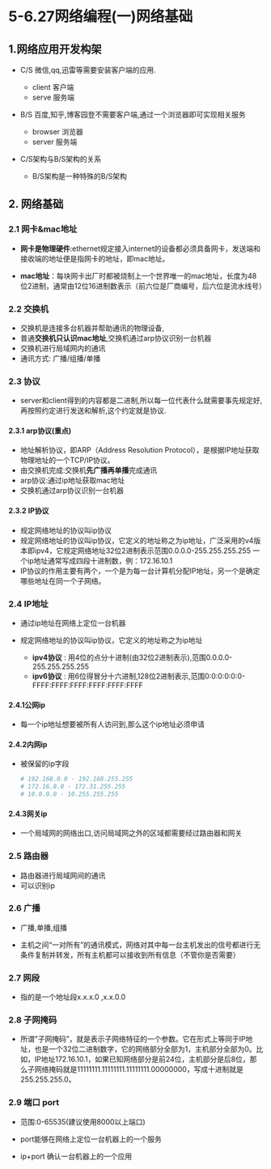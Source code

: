 # 5-6.27网络编程(一)网络基础

## 1.网络应用开发构架

- C/S 	微信,qq,迅雷等需要安装客户端的应用.
  - client 客户端
  - serve 服务端

- B/S   百度,知乎,博客园登不需要客户端,通过一个浏览器即可实现相关服务
  - browser 浏览器
  - server 服务端

- C/S架构与B/S架构的关系
  - B/S架构是一种特殊的B/S架构

## 2. 网络基础

### 2.1 网卡&mac地址

- **网卡是物理硬件**:ethernet规定接入internet的设备都必须具备网卡，发送端和接收端的地址便是指网卡的地址，即mac地址。

- **mac地址**：每块网卡出厂时都被烧制上一个世界唯一的mac地址，长度为48位2进制，通常由12位16进制数表示（前六位是厂商编号，后六位是流水线号）

### 2.2 交换机

- 交换机是连接多台机器并帮助通讯的物理设备,
- 普通**交换机只认识mac地址**,交换机通过arp协议识别一台机器
- 交换机进行局域网内的通讯
- 通讯方式: 广播/组播/单播

### 2.3 协议

- server和client得到的内容都是二进制,所以每一位代表什么就需要事先规定好,再按照约定进行发送和解析,这个约定就是协议.

#### 2.3.1 arp协议(重点)

- 地址解析协议，即ARP（Address Resolution Protocol），是根据IP地址获取物理地址的一个TCP/IP协议。
- 由交换机完成:交换机**先广播再单播**完成通讯
- arp协议:通过ip地址获取mac地址
- 交换机通过arp协议识别一台机器

#### 2.3.2 IP协议

- 规定网络地址的协议叫ip协议
- 规定网络地址的协议叫ip协议，它定义的地址称之为ip地址，广泛采用的v4版本即ipv4，它规定网络地址32位2进制表示范围0.0.0.0-255.255.255.255
  一个ip地址通常写成四段十进制数，例：172.16.10.1
- IP协议的作用主要有两个，一个是为每一台计算机分配IP地址，另一个是确定哪些地址在同一个子网络。

### 2.4 IP地址

- 通过ip地址在网络上定位一台机器

- 规定网络地址的协议叫ip协议，它定义的地址称之为ip地址
  - **ipv4协议** : 用4位的点分十进制(由32位2进制表示),范围0.0.0.0-255.255.255.255
  - **ipv6协议** : 用6位得冒分十六进制,128位2进制表示,范围0:0:0:0:0:0-FFFF:FFFF:FFFF:FFFF:FFFF:FFFF


#### 2.4.1公网ip

- 每一个ip地址想要被所有人访问到,那么这个ip地址必须申请

#### 2.4.2内网ip

- 被保留的ip字段

  ```python
  # 192.168.0.0 - 192.168.255.255
  # 172.16.0.0 - 172.31.255.255
  # 10.0.0.0 - 10.255.255.255
  ```

#### 2.4.3网关ip

- 一个局域网的网络出口,访问局域网之外的区域都需要经过路由器和网关

### 2.5 路由器

- 路由器进行局域网间的通讯
- 可以识别ip

### 2.6  广播

- 广播,单播,组播

- 主机之间“一对所有”的通讯模式，网络对其中每一台主机发出的信号都进行无条件复制并转发，所有主机都可以接收到所有信息（不管你是否需要）

### 2.7 网段

- 指的是一个地址段x.x.x.0 ,x.x.0.0

### 2.8 子网掩码

- 所谓”子网掩码”，就是表示子网络特征的一个参数。它在形式上等同于IP地址，也是一个32位二进制数字，它的网络部分全部为1，主机部分全部为0。比如，IP地址172.16.10.1，如果已知网络部分是前24位，主机部分是后8位，那么子网络掩码就是11111111.11111111.11111111.00000000，写成十进制就是255.255.255.0。

### 2.9 端口 port

- 范围:0-65535(建议使用8000以上端口)

- port能够在网络上定位一台机器上的一个服务
- ip+port 确认一台机器上的一个应用